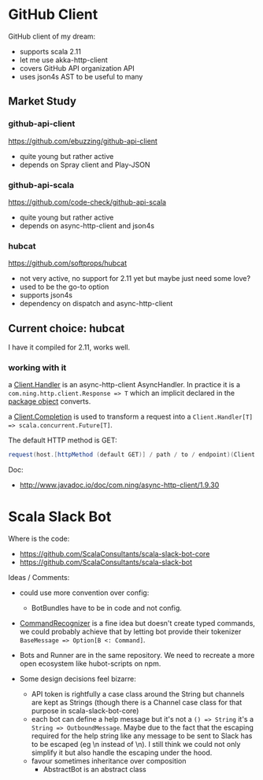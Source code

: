 GitHub Client
=============
GitHub client of my dream:
- supports scala 2.11
- let me use akka-http-client
- covers GitHub API organization API
- uses json4s AST to be useful to many

Market Study
------------

### github-api-client ###
https://github.com/ebuzzing/github-api-client
- quite young but rather active
- depends on Spray client and Play-JSON

### github-api-scala ###
https://github.com/code-check/github-api-scala
- quite young but rather active
- depends on async-http-client and json4s

### hubcat ###
https://github.com/softprops/hubcat
- not very active, no support for 2.11 yet but maybe just need some love?
- used to be the go-to option
- supports json4s
- dependency on dispatch and async-http-client

Current choice: hubcat
----------------------

I have it compiled for 2.11, works well.

### working with it ###
a
[Client.Handler](https://github.com/softprops/hubcat/blob/master/src/main/scala/client.scala#L8)
is an async-http-client AsyncHandler. In practice it is a
`com.ning.http.client.Response => T` which an implicit declared in the
[package object](https://github.com/softprops/hubcat/blob/master/src/main/scala/package.scala)
converts.

a
[Client.Completion](https://github.com/softprops/hubcat/blob/master/src/main/scala/client.scala#L10)
is used to transform a request into a `Client.Handler[T] =>
scala.concurrent.Future[T]`.

The default HTTP method is GET:
```scala
request(host.[httpMethod (default GET)] / path / to / endpoint)(Client.Handler)
```

Doc:
- http://www.javadoc.io/doc/com.ning/async-http-client/1.9.30

Scala Slack Bot
===============

Where is the code:
- https://github.com/ScalaConsultants/scala-slack-bot-core
- https://github.com/ScalaConsultants/scala-slack-bot

Ideas / Comments:
- could use more convention over config:
  - BotBundles have to be in code and not config.
- [CommandRecognizer](https://github.com/ScalaConsultants/scala-slack-bot-core/blob/master/src/main/scala/io/scalac/slack/bots/system/CommandsRecognizerBot.scala)
  is a fine idea but doesn't create typed commands, we could probably
  achieve that by letting bot provide their tokenizer
  `BaseMessage => Option[B <: Command]`.
- Bots and Runner are in the same repository. We need to recreate a
  more open ecosystem like hubot-scripts on npm.

- Some design decisions feel bizarre:
  - API token is rightfully a case class around the String but
    channels are kept as Strings (though there is a Channel case class
    for that purpose in scala-slack-bot-core)
  - each bot can define a help message but it's not a `() => String`
    it's a `String => OutboundMessage`. Maybe due to the fact that the
    escaping required for the help string like any message to be sent
    to Slack has to be escaped (eg \\n instead of \n). I still think
    we could not only simplify it but also handle the escaping under
    the hood.
  - favour sometimes inheritance over composition
      - AbstractBot is an abstract class